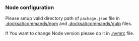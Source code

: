 ### Node configuration

Please setup valid directory path of `package.json` file in [.docksal/commands/npm]() and [.docksal/commands/gulp]() files.

If You want to change Node version please do it in [.nvmrc]() file.
